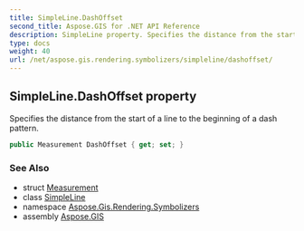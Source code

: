```yaml
---
title: SimpleLine.DashOffset
second_title: Aspose.GIS for .NET API Reference
description: SimpleLine property. Specifies the distance from the start of a line to the beginning of a dash pattern.
type: docs
weight: 40
url: /net/aspose.gis.rendering.symbolizers/simpleline/dashoffset/
---
```

## SimpleLine.DashOffset property

Specifies the distance from the start of a line to the beginning of a dash pattern.

```csharp
public Measurement DashOffset { get; set; }
```

### See Also

* struct [Measurement](../../../aspose.gis.rendering/measurement/)
* class [SimpleLine](../)
* namespace [Aspose.Gis.Rendering.Symbolizers](../../simpleline/)
* assembly [Aspose.GIS](../../../)


